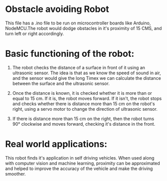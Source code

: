 # Obstacle avoiding Robot

This file has a .ino file to be run on microcontroller boards like Arduino, NodeMCU.The robot would dodge obstacles in it's proximity of 15 CMS, and turn left or right accordingly.

# Basic functioning of the robot: 

1. The robot checks the distance of a surface in front of it using an ultrasonic sensor. The idea is that as we know the speed of sound in air, and the sensor would give the long Timex we can calculate the distance between the surface and the ultrasonic sensor.

2. Once the distance is known, it is checked whether it is more than or equal to 15 cm. If it is, the robot moves forward. If it isn't, the robot stops and checks whether there is distance more than 15 cm on the robot's right, using a servo motor to change the direction of ultrasonic sensor.

3. If there is distance more than 15 cm on the right, then the robot turns 90° clockwise and moves forward, checking it's distance in the front.

# Real world applications:
This robot finds it's application in self driving vehicles. When used along with computer vision and machine learning, proximity can be approximated and helped to improve the accuracy of the vehicle and make the driving smoother.  
